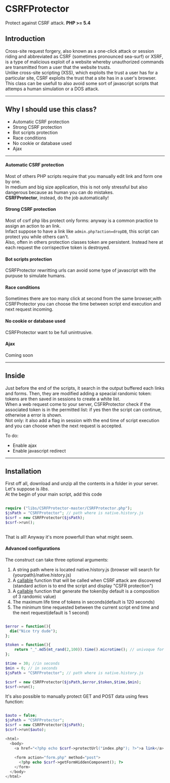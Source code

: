 CSRFProtector
==============

Protect against CSRF attack.              **PHP >= 5.4**

## Introduction
Cross-site request forgery, also known as a one-click attack or session riding and abbreviated as CSRF (sometimes pronounced sea-surf) or XSRF, is a type of malicious exploit of a website whereby unauthorized commands are transmitted from a user that the website trusts.   
Unlike cross-site scripting (XSS), which exploits the trust a user has for a particular site, CSRF exploits the trust that a site has in a user's browser.   
This class can be usefull to also avoid some sort of javascript scripts that attemps a human simulation or a DOS attack.  

---

## Why I should use this class?

* Automatic CSRF protection
* Strong CSRF protection
* Bot scripts protection
* Race conditions
* No cookie or database used
* Ajax 

---

#### Automatic CSRF protection
Most of others PHP scripts require that you manually edit link and form one by one.  
In medium and big size application, this is not only stressful but also dangerous because as human you can do mistakes.  
**CSRFProtector**, instead, do the job automatically!  

#### Strong CSRF protection
Most of csrf php libs protect only forms: anyway is a common practice to assign an action to an link.   
Infact suppose to have a link like `admin.php?action=dropDB`, this script can protect you while others can't.   
Also, often in others protection classes token are persistent. Instead here at each request the corrispective token is destroyed.

#### Bot scripts protection
CSRFProtector rewritting urls can avoid some type of javascript with the purpuse to simulate humans.

#### Race conditions
Sometimes there are too many click at second from the same browser,with CSRFProtector you can choose the time between script end execution and next request incoming.

#### No cookie or database used
CSRFProtector want to be full unintrusive.

#### Ajax
Coming soon

---

## Inside
Just before the end of the scripts, it search in the output buffered each links and forms. Then, they are modified adding a speacial randomic token:
tokens are then saved in sessions to create a white list.  
When a web request come to your server, CSFRProtector check if the associated token is in the permitted list: if yes then the script can continue, otherwise a error is shown.  
Not only: it also add a flag in session with the end time of script execution and you can choose when the next request is accepted.  


To do:

* Enable ajax
* Enable javascript redirect

---

## Installation
First off all, download and unzip all the contents in a folder in your server. Let's suppose is *libs*.   
At the begin of your main script, add this code

```php
  
require ("libs/CSRFProtector-master/CSRFProtector.php");
$jsPath = "CSRFProtector"; // path where is native.history.js
$csrf = new CSRFProtector($jsPath);
$csrf->run();
  
```

That is all! Anyway it's more powerfull than what might seem.  

#### Advanced configurations

The construct can take three optional arguments:

1. A string path where is located native.history.js (browser will search for {yourpath}/native.history.js)
2. A [callable](http://php.net/manual/en/language.types.callable.php) function that will be called when CSRF attack are discovered (standard action is to end the script and display "CSFR protection")
3. A [callable](http://php.net/manual/en/language.types.callable.php) function that generate the token(by default is a composition of 3 randomic value)
4. The maximum life time of tokens in seconds(default is 120 seconds)
5. The minimum time requested between the current script end time and the next request(default is 1 second) 

```php

$error = function(){
  die("Nice try dude");  
};

$token = function(){
    return "_".md5(mt_rand(2,100)).time().microtime(); // univoque for better security
};

$time = 30; //in seconds
$min = 0; // in seconds
$jsPath = "CSRFProtector"; // path where is native.history.js

$csrf = new CSRFProtector($jsPath,$error,$token,$time,$min);
$csrf->run();

```



It's also possible to manually protect GET and POST data using fews function:
```php

$auto = false;
$jsPath = "CSRFProtector";
$csrf = new CSRFProtector($jsPath);
$csrf->run($auto);

<html>
  <body>
    <a href="<?php echo $csrf->protectUrl("index.php"); ?>">a link</a>
    
    <form action="form.php" method="post">
      <?php echo $csrf->getFormHiddenComponent(); ?>
    </form> 
  </body>
</html>


